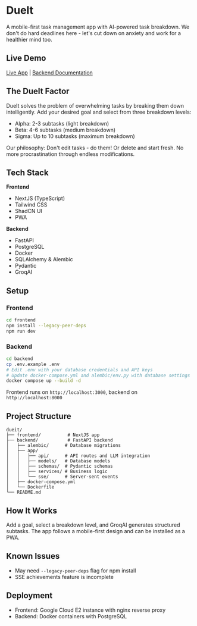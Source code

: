 # DueIt

A mobile-first task management app with AI-powered task breakdown. We don't do hard deadlines here - let's cut down on anxiety and work for a healthier mind too.

## Live Demo

[Live App](https://nb.mehul.pro) | [Backend Documentation](https://your-backend-docs-url.com)

## The DueIt Factor
DueIt solves the problem of overwhelming tasks by breaking them down intelligently. Add your desired goal and select from three breakdown levels:

- Alpha: 2-3 subtasks (light breakdown)
- Beta: 4-6 subtasks (medium breakdown)
- Sigma: Up to 10 subtasks (maximum breakdown)

Our philosophy: Don't edit tasks - do them! Or delete and start fresh. No more procrastination through endless modifications.

## Tech Stack

**Frontend**
- NextJS (TypeScript)
- Tailwind CSS
- ShadCN UI
- PWA

**Backend**
- FastAPI
- PostgreSQL
- Docker
- SQLAlchemy & Alembic
- Pydantic
- GroqAI

## Setup

### Frontend
```bash
cd frontend
npm install --legacy-peer-deps
npm run dev
```

### Backend
```bash
cd backend
cp .env.example .env
# Edit .env with your database credentials and API keys
# Update docker-compose.yml and alembic/env.py with database settings
docker compose up --build -d
```

Frontend runs on `http://localhost:3000`, backend on `http://localhost:8000`

## Project Structure

```
dueit/
├── frontend/          # NextJS app
├── backend/           # FastAPI backend
│   ├── alembic/      # Database migrations
│   ├── app/
│   │   ├── api/      # API routes and LLM integration
│   │   ├── models/   # Database models
│   │   ├── schemas/  # Pydantic schemas
│   │   ├── services/ # Business logic
│   │   └── sse/      # Server-sent events
│   ├── docker-compose.yml
│   └── Dockerfile
└── README.md
```

## How It Works

Add a goal, select a breakdown level, and GroqAI generates structured subtasks. The app follows a mobile-first design and can be installed as a PWA.

## Known Issues

- May need `--legacy-peer-deps` flag for npm install
- SSE achievements feature is incomplete

## Deployment

- Frontend: Google Cloud E2 instance with nginx reverse proxy
- Backend: Docker containers with PostgreSQL
